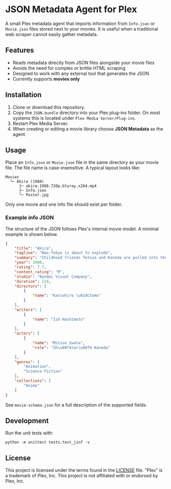 # JSON Metadata Agent for Plex

A small Plex metadata agent that imports information from `Info.json` or `Movie.json` files stored next to your movies. It is useful when a traditional web scraper cannot easily gather metadata.

## Features

- Reads metadata directly from JSON files alongside your movie files
- Avoids the need for complex or brittle HTML scraping
- Designed to work with any external tool that generates the JSON
- Currently supports **movies only**

## Installation

1. Clone or download this repository.
2. Copy the `JSON.bundle` directory into your Plex plug-ins folder. On most systems this is located under `Plex Media Server/Plug-ins`.
3. Restart Plex Media Server.
4. When creating or editing a movie library choose **JSON Metadata** as the agent.

## Usage

Place an `Info.json` or `Movie.json` file in the same directory as your movie file. The file name is case-insensitive. A typical layout looks like:

```
Movies
  └─ Akira (1988)
      ├─ akira.1988.720p.bluray.x264.mp4
      ├─ Info.json
      └─ Poster.jpg
```

Only one movie and one info file should exist per folder.

### Example info JSON

The structure of the JSON follows Plex's internal movie model. A minimal example is shown below.

```json
{
    "title": "Akira",
    "tagline": "Neo-Tokyo is about to explode",
    "summary": "Childhood friends Tetsuo and Kaneda are pulled into the...",
    "year": 1988,
    "rating": 7.7,
    "content_rating": "M",
    "studio": "Bandai Visual Company",
    "duration": 124,
    "directors": [
        {
            "name": "Katsuhiro \u014Ctomo"
        }
    ],
    "writers": [
        {
            "name": "Izô Hashimoto"
        }
    ],
    "actors": [
        {
            "name": "Mitsuo Iwata",
            "role": "Sh\u00f4tar\u00f4 Kaneda"
        }
    ],
    "genres": [
        "Animation",
        "Science Fiction"
    ],
    "collections": [
        "Anime"
    ]
}
```

See `movie-schema.json` for a full description of the supported fields.

## Development

Run the unit tests with:

```
python -m unittest tests.test_jinf -v
```

## License

This project is licensed under the terms found in the [LICENSE](LICENSE) file. "Plex" is a trademark of Plex, Inc. This project is not affiliated with or endorsed by Plex, Inc.
